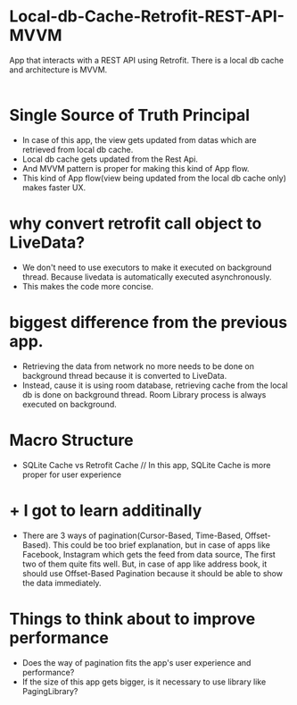 # Local-db-Cache-Retrofit-REST-API-MVVM
App that interacts with a REST API using Retrofit. There is a local db cache and architecture is MVVM.
<br><br>

# Single Source of Truth Principal

* In case of this app, the view gets updated from datas which are retrieved from local db cache.
* Local db cache gets updated from the Rest Api.
* And MVVM pattern is proper for making this kind of App flow.
* This kind of App flow(view being updated from the local db cache only) makes faster UX.

# why convert retrofit call object to LiveData?

* We don't need to use executors to make it executed on background thread. Because livedata is automatically executed asynchronously.
* This makes the code more concise. 

# biggest difference from the previous app.

* Retrieving the data from network no more needs to be done on background thread because it is converted to LiveData.
* Instead, cause it is using room database, retrieving cache from the local db is done on background thread. Room Library process is always executed on background.

# Macro Structure

* SQLite Cache vs Retrofit Cache // In this app, SQLite Cache is more proper for user experience

# + I got to learn additinally

* There are 3 ways of pagination(Cursor-Based, Time-Based, Offset-Based). This could be too brief explanation, but in case of apps like
Facebook, Instagram which gets the feed from data source, The first two of them quite fits well. But, in case of app like address book,
it should use Offset-Based Pagination because it should be able to show the data immediately.

# Things to think about to improve performance

* Does the way of pagination fits the app's user experience and performance?
* If the size of this app gets bigger, is it necessary to use library like PagingLibrary?

